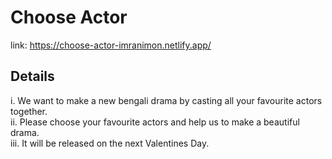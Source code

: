 # Choose Actor 

link: https://choose-actor-imranimon.netlify.app/

## Details
i. We want to make a new bengali drama by casting all your favourite actors together.<br/>
ii. Please choose your favourite actors and help us to make a beautiful drama.<br/>
iii. It will be released on the next Valentines Day.